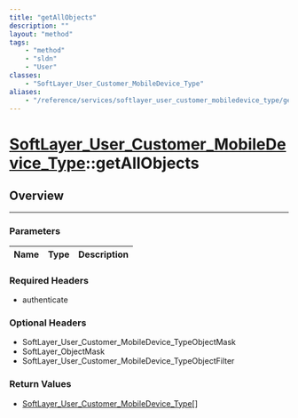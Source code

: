 ```yaml
---
title: "getAllObjects"
description: ""
layout: "method"
tags:
    - "method"
    - "sldn"
    - "User"
classes:
    - "SoftLayer_User_Customer_MobileDevice_Type"
aliases:
    - "/reference/services/softlayer_user_customer_mobiledevice_type/getAllObjects"
---
```

# [SoftLayer_User_Customer_MobileDevice_Type](/reference/services/SoftLayer_User_Customer_MobileDevice_Type)::getAllObjects




## Overview 


-----

### Parameters 
|Name | Type | Description |
| --- | --- | --- |


### Required Headers
* authenticate


### Optional Headers
* SoftLayer_User_Customer_MobileDevice_TypeObjectMask
* SoftLayer_ObjectMask
* SoftLayer_User_Customer_MobileDevice_TypeObjectFilter

### Return Values
* <a href='/reference/datatypes/SoftLayer_User_Customer_MobileDevice_Type'>SoftLayer_User_Customer_MobileDevice_Type[] </a>




